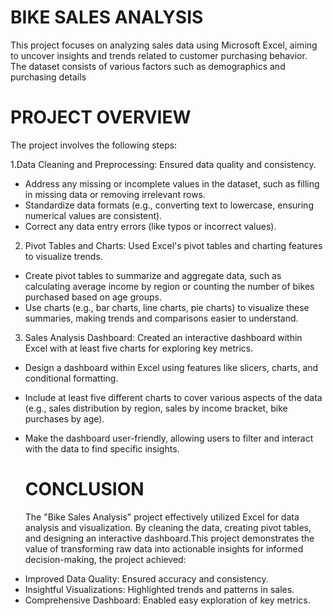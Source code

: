 # BIKE SALES ANALYSIS
This project focuses on analyzing sales data using Microsoft Excel, aiming to uncover insights and trends related to customer purchasing behavior. The dataset consists of various factors such as demographics and purchasing details

# PROJECT OVERVIEW
The project involves the following steps:

 1.Data Cleaning and Preprocessing: Ensured data quality and consistency.
- Address any missing or incomplete values in the dataset, such as filling in missing data or removing irrelevant rows.
- Standardize data formats (e.g., converting text to lowercase, ensuring numerical values are consistent).
- Correct any data entry errors (like typos or incorrect values).
2. Pivot Tables and Charts: Used Excel's pivot tables and charting features to visualize trends.
  - Create pivot tables to summarize and aggregate data, such as calculating average income by region or counting the number of bikes purchased based on age groups.
- Use charts (e.g., bar charts, line charts, pie charts) to visualize these summaries, making trends and comparisons easier to understand.
3. Sales Analysis Dashboard: Created an interactive dashboard within Excel with at least five charts for exploring key metrics.
  - Design a dashboard within Excel using features like slicers, charts, and conditional formatting.
- Include at least five different charts to cover various aspects of the data (e.g., sales distribution by region, sales by income bracket, bike purchases by age).
- Make the dashboard user-friendly, allowing users to filter and interact with the data to find specific insights.

  # CONCLUSION
  The "Bike Sales Analysis" project effectively utilized Excel for data analysis and visualization. By cleaning the data, creating pivot tables, and designing an interactive dashboard.This project demonstrates the value of transforming raw data into actionable insights for informed decision-making, the project achieved:

* Improved Data Quality: Ensured accuracy and consistency.
* Insightful Visualizations: Highlighted trends and patterns in sales.
* Comprehensive Dashboard: Enabled easy exploration of key metrics.







